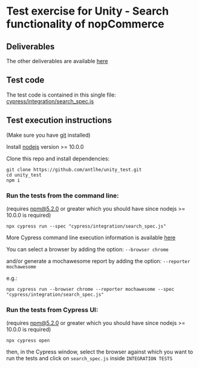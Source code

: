 # Test exercise for Unity - Search functionality of nopCommerce

## Deliverables

The other deliverables are available [here](https://docs.google.com/document/d/1nlCdTbAxSFzYZRr8h46gQM8vghMtgHGx773T_mWd9cU/edit?usp=sharing)

## Test code

The test code is contained in this single file: [cypress/integration/search_spec.js](cypress/integration/search_spec.js)

## Test execution instructions

(Make sure you have [git](https://git-scm.com/) installed)

Install [nodejs](https://nodejs.org/) version >= 10.0.0

Clone this repo and install dependencies:

```
git clone https://github.com/antlhe/unity_test.git
cd unity_test
npm i
```

### Run the tests from the command line: 

(requires npm@5.2.0 or greater which you should have since nodejs >= 10.0.0 is required)

```
npx cypress run --spec "cypress/integration/search_spec.js"
```

More Cypress command line execution information is available [here](https://docs.cypress.io/guides/guides/command-line.html#cypress-run)

You can select a browser by adding the option: `--browser chrome`

and/or generate a mochawesome report by adding the option: `--reporter mochawesome`

e.g.:
```
npx cypress run --browser chrome --reporter mochawesome --spec "cypress/integration/search_spec.js"
```

### Run the tests from Cypress UI:

(requires npm@5.2.0 or greater which you should have since nodejs >= 10.0.0 is required)

```
npx cypress open
```

then, in the Cypress window, select the browser against which you want to run the tests and click on `search_spec.js` inside `INTEGRATION TESTS`
